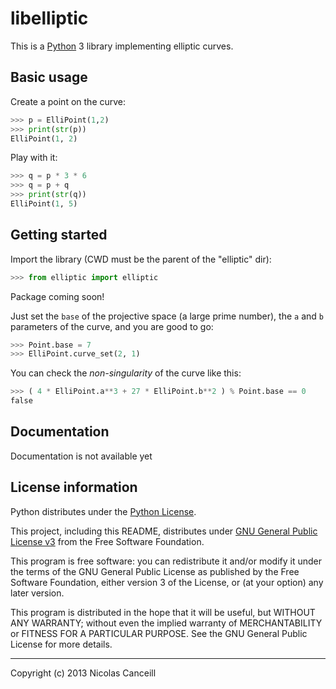 # libelliptic

This is a [Python](http://python.org) 3 library implementing elliptic curves.

## Basic usage

Create a point on the curve:

````python
>>> p = ElliPoint(1,2)
>>> print(str(p))
ElliPoint(1, 2)
````

Play with it:

````python
>>> q = p * 3 * 6
>>> q = p + q
>>> print(str(q))
ElliPoint(1, 5)
````

## Getting started

Import the library (CWD must be the parent of the "elliptic" dir):

````python
>>> from elliptic import elliptic
````

Package coming soon!

Just set the `base` of the projective space (a large prime number), the `a` and `b` parameters of the curve, and you are good to go:

````python
>>> Point.base = 7
>>> ElliPoint.curve_set(2, 1)
````

You can check the _non-singularity_ of the curve like this:

````python
>>> ( 4 * ElliPoint.a**3 + 27 * ElliPoint.b**2 ) % Point.base == 0
false 
````

## Documentation

Documentation is not available yet

## License information

Python distributes under the [Python License](http://docs.python.org/3/license.html).

This project, including this README, distributes under [GNU General Public License v3](https://github.com/ncanceill/libelliptic/blob/master/LICENSE.md) from the Free Software Foundation.

This program is free software: you can redistribute it and/or modify it under the terms of the GNU General Public License as published by the Free Software Foundation, either version 3 of the License, or (at your option) any later version.

This program is distributed in the hope that it will be useful, but WITHOUT ANY WARRANTY; without even the implied warranty of MERCHANTABILITY or FITNESS FOR A PARTICULAR PURPOSE.  See the GNU General Public License for more details.

***

Copyright (c) 2013 Nicolas Canceill


